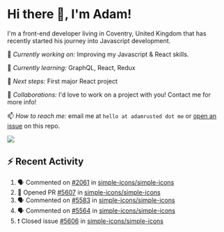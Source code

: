 # Hi there 👋, I'm Adam!

I'm a front-end developer living in Coventry, United Kingdom that has recently started his journey into Javascript development.

🔨 *Currently working on:* Improving my Javascript & React skills.

🌱 *Currently learning:* GraphQL, React, Redux

🎯 *Next steps:* First major React project

🤝 *Collaborations:* I'd love to work on a project with you! Contact me for more info!

📫 *How to reach me:* email me at `hello at adamrusted dot me` or [open an issue](https://github.com/adamrusted/adamrusted/issues/new) on this repo.

<a href="https://www.buymeacoffee.com/adamrusted" target="_blank"><img src="https://img.shields.io/static/v1?label=Buy%20Me%20A%20Coffee&message=adamrusted&color=FFDD00&logo=buy-me-a-coffee&logoColor=white"/></a>

## :zap: Recent Activity
<!--START_SECTION:activity-->
1. 🗣 Commented on [#2061](https://github.com/simple-icons/simple-icons/issues/2061) in [simple-icons/simple-icons](https://github.com/simple-icons/simple-icons)
2. 💪 Opened PR [#5607](https://github.com/simple-icons/simple-icons/pull/5607) in [simple-icons/simple-icons](https://github.com/simple-icons/simple-icons)
3. 🗣 Commented on [#5583](https://github.com/simple-icons/simple-icons/issues/5583) in [simple-icons/simple-icons](https://github.com/simple-icons/simple-icons)
4. 🗣 Commented on [#5564](https://github.com/simple-icons/simple-icons/issues/5564) in [simple-icons/simple-icons](https://github.com/simple-icons/simple-icons)
5. ❗️ Closed issue [#5606](https://github.com/simple-icons/simple-icons/issues/5606) in [simple-icons/simple-icons](https://github.com/simple-icons/simple-icons)
<!--END_SECTION:activity-->
